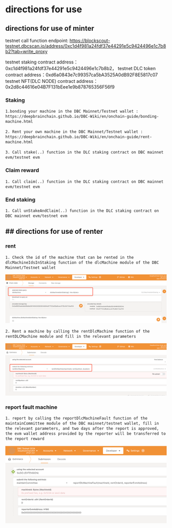# directions for use

## directions for use of minter
testnet call function endpoint:
https://blockscout-testnet.dbcscan.io/address/0xc1d4f981a24fdf37e44291e5c9424496e1c7b8b2?tab=write_proxy

testnet staking contract address：0xc1d4f981a24fdf37e44291e5c9424496e1c7b8b2，
testnet DLC token contract address：0xd6a0843e7c99357ca5bA3525A0dB92F8E5817c07
testnet NFT(DLC NODE) contract address：0x2d8c44616e04B7F131bEee1e9b878765356F56f9

### Staking
    1.bonding your machine in the DBC Mainnet/Testnet wallet : https://deepbrainchain.github.io/DBC-Wiki/en/onchain-guide/bonding-machine.html

    2. Rent your own machine in the DBC Mainnet/Testnet wallet : https://deepbrainchain.github.io/DBC-Wiki/en/onchain-guide/rent-machine.html
    
    3. Call stake(..) function in the DLC staking contract on DBC mainnet evm/testnet evm

### Claim reward
    1. Call claim(..) function in the DLC staking contract on DBC mainnet evm/testnet evm

### End staking
    1. Call unStakeAndClaim(..) function in the DLC staking contract on DBC mainnet evm/testnet evm

## ## directions for use of renter
### rent
    1. Check the id of the machine that can be rented in the dlcMachineIdsInStaking function of the dlcMachine module of the DBC Mainnet/Testnet wallet
![](img.png)

    2. Rent a machine by calling the rentDlcMachine function of the rentDLCMachine module and fill in the relevant parameters
![](img_1.png)

### report fault machine
    1. report by calling the reportDlcMachineFault function of the maintainCommittee module of the DBC mainnet/testnet wallet, fill in the relevant parameters, and two days after the report is approved, the evm wallet address provided by the reporter will be transferred to the report reward
![](img_2.png)